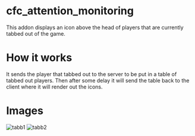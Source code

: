 # cfc_attention_monitoring
This addon displays an icon above the head of players that are currently tabbed out of the game.

# How it works
It sends the player that tabbed out to the server to be put in a table of tabbed out players. Then after some delay it will send the table back to the client where it will render out the icons.

# Images

![tabb1](https://user-images.githubusercontent.com/84646760/143833740-146caad9-e054-4966-9ebe-76139cb59f28.JPG)
![tabb2](https://user-images.githubusercontent.com/84646760/143833745-16f00abc-c02a-43ce-a111-6997f123b85f.JPG)


